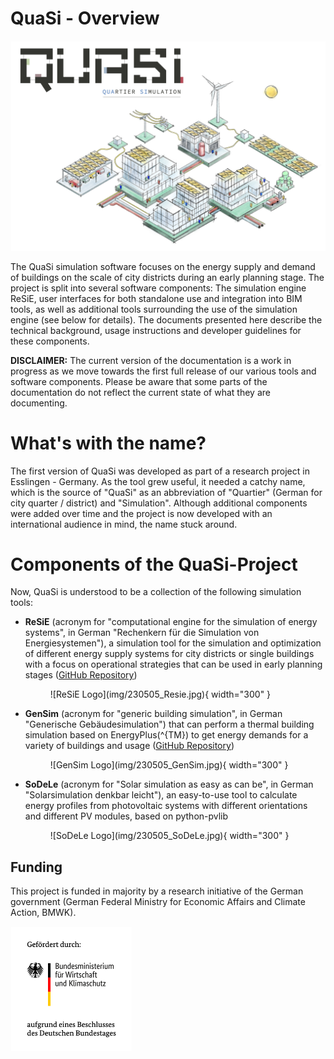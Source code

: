 # QuaSi - Overview
![Logo and visual for the project](img/quasi_combined_w3099.jpg)

The QuaSi simulation software focuses on the energy supply and demand of buildings on the scale of city districts during an early planning stage. The project is split into several software components: The simulation engine ReSiE, user interfaces for both standalone use and integration into BIM tools, as well as additional tools surrounding the use of the simulation engine (see below for details). The documents presented here describe the technical background, usage instructions and developer guidelines for these components.

**DISCLAIMER:** The current version of the documentation is a work in progress as we move towards the first full release of our various tools and software components. Please be aware that some parts of the documentation do not reflect the current state of what they are documenting.

# What's with the name?
The first version of QuaSi was developed as part of a research project in Esslingen - Germany. As the tool grew useful, it needed a catchy name, which is the source of "QuaSi" as an abbreviation of "Quartier" (German for city quarter / district) and "Simulation". Although additional components were added over time and the project is now developed with an international audience in mind, the name stuck around. 

# Components of the QuaSi-Project
Now, QuaSi is understood to be a collection of the following simulation tools:

- **ReSiE** (acronym for "computational engine for the simulation of energy systems", in German "Rechenkern für die Simulation von Energiesystemen"), a simulation tool for the simulation and optimization of different energy supply systems for city districts or single buildings with a focus on operational strategies that can be used in early planning stages ([GitHub Repository](https://github.com/QuaSi-Software/resie))
  
    <figure markdown>
        ![ReSiE Logo](img/230505_Resie.jpg){ width="300" }
    </figure>

- **GenSim** (acronym for "generic building simulation", in German "Generische Gebäudesimulation") that can perform a thermal building simulation based on EnergyPlus\(^{TM}\) to get energy demands for a variety of buildings and usage ([GitHub Repository](https://github.com/QuaSi-Software/GenSim))
  
    <figure markdown>
        ![GenSim Logo](img/230505_GenSim.jpg){ width="300" }
    </figure>

- **SoDeLe** (acronym for "Solar simulation as easy as can be", in German "Solarsimulation denkbar leicht"), an easy-to-use tool to calculate energy profiles from photovoltaic systems with different orientations and different PV modules, based on python-pvlib
  
    <figure markdown>
        ![SoDeLe Logo](img/230505_SoDeLe.jpg){ width="300" }
    </figure>


## Funding
This project is funded in majority by a research initiative of the German government (German Federal Ministry for Economic Affairs and Climate Action, BMWK).

<img src="img/funding_disclaimer.png" alt="Funding disclaimer" style="height: 200px">
